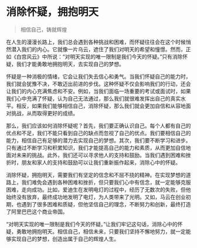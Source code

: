 # 消除怀疑，拥抱明天
> 相信自己，铸就辉煌

在人生的漫漫长路上，我们总会遇到各种挑战和困难，而怀疑往往会在这个时候悄然潜入我们的内心。它就像一片乌云，遮住了我们对明天的希望和憧憬。然而，正如《白宫风云》中所说：“对明天实现的唯一限制是我们今天的怀疑。”只有消除怀疑，我们才能勇敢地拥抱明天，去实现自己的梦想。

怀疑是一种消极的情绪，它会让我们失去信心和勇气。当我们怀疑自己的能力时，我们就会犹豫不决，不敢迈出前进的步伐。这种怀疑不仅会影响我们的行动，还会让我们的内心充满焦虑和不安。例如，当我们面临一场重要的考试或面试时，如果我们心中充满了怀疑，认为自己无法通过，那么我们就很难发挥出自己的真实水平。相反，如果我们能够相信自己，消除怀疑，那么我们就会更加自信和从容地面对挑战，从而取得更好的成绩。

那么，我们应该如何消除怀疑呢？首先，我们要正确认识自己。每个人都有自己的优点和不足，我们不能只看到自己的缺点而忽视了自己的优点。我们要相信自己的能力，相信自己有足够的潜力去实现自己的梦想。其次，我们要不断学习和进步。只有通过不断学习和积累知识，我们才能提高自己的能力和素质，从而更加自信地面对未来的挑战。此外，我们还可以寻求他人的支持和鼓励。当我们遇到困难和挫折时，朋友和家人的支持和鼓励可以让我们重新振作起来，消除心中的怀疑。

消除怀疑，拥抱明天，需要我们有坚定的信念和不屈不挠的精神。在实现梦想的道路上，我们难免会遇到各种困难和挫折，但只要我们心中有信念，就一定能够克服困难，走向成功。比如，爱迪生在发明电灯的过程中，经历了无数次的失败，但他始终没有放弃，最终成功地发明了电灯，为人类带来了光明。又如，马云在创业初期，也遇到了很多困难和质疑，但他坚信自己的理念，不断努力和创新，最终打造了阿里巴巴这个商业帝国。

“对明天实现的唯一限制是我们今天的怀疑。”让我们牢记这句话，消除心中的怀疑，勇敢地拥抱明天。相信自己，相信未来，只要我们坚持不懈地努力，就一定能够实现自己的梦想，创造出属于自己的辉煌人生。